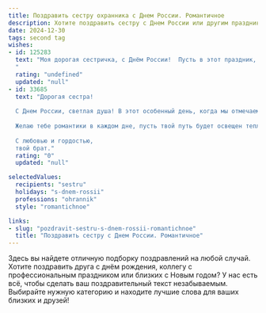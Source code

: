```yaml
---
title: Поздравить сестру охранника с Днем России. Романтичное
description: Хотите поздравить сестру с Днем России или другим праздником? Наш ИИ создаст незабываемое поздравление, а вы обязательно выделитесь среди других.  
date: 2024-12-30
tags: second tag
wishes:
- id: 125283
  text: "Моя дорогая сестричка, с Днём России!  Пусть в этот праздник, посвящённый нашей великой стране,  твоё сердце будет наполнено такой же сильной и нежной любовью, как и твоя преданность своей работе. Ты – моя храбрая защитница, мой надёжный охранник, и я бесконечно горжусь тобой.  Пусть счастье, словно неприступная крепость, оберегает тебя от всех невзгод, а любовь будет твоим самым верным и желанным гостем. С праздником!
  "
  rating: "undefined"
  updated: "null"
- id: 33685
  text: "Дорогая сестра!
  
  С Днем России, светлая душа! В этот особенный день, когда мы отмечаем нашу родину, хочу поздравить тебя и сказать, как горжусь тем, что ты - моя сестра. Ты, как охранник, не только защищаешь людей, но и оберегаешь нашу страну своей смелостью и заботой.
  
  Желаю тебе романтики в каждом дне, пусть твой путь будет освещен теплом и светом, а сердце наполняется любовью и счастьем. Ты - моя сильная и нежная звезда, и я верю, что в твоей жизни будет много ярких моментов. Пусть каждый миг приносит радость, а мечты сбываются!
  
  С любовью и гордостью,
  твой брат."
  rating: "0"
  updated: "null"

selectedValues:
  recipients: "sestru"
  holidays: "s-dnem-rossii"
  professions: "ohrannik"
  style: "romantichnoe"

links:
- slug: "pozdravit-sestru-s-dnem-rossii-romantichnoe"
  title: "Поздравить сестру с Днем России. Романтичное"
---
```


Здесь вы найдете отличную подборку поздравлений на любой случай. 
Хотите поздравить друга с днём рождения, коллегу с профессиональным праздником или близких с Новым годом? У нас есть всё, чтобы сделать ваш поздравительный текст незабываемым. Выбирайте нужную категорию и находите лучшие слова для ваших близких и друзей!
